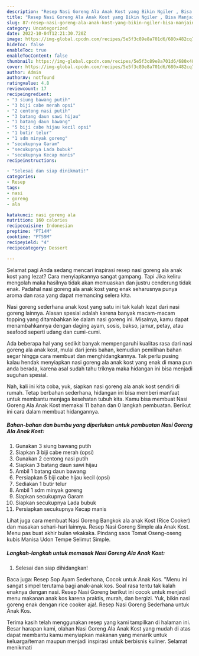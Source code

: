```yaml
---
description: "Resep Nasi Goreng Ala Anak Kost yang Bikin Ngiler , Bisa Manjain Lidah"
title: "Resep Nasi Goreng Ala Anak Kost yang Bikin Ngiler , Bisa Manjain Lidah"
slug: 87-resep-nasi-goreng-ala-anak-kost-yang-bikin-ngiler-bisa-manjain-lidah
category: Uncategorized
date: 2022-10-04T12:21:30.720Z
image: https://img-global.cpcdn.com/recipes/5e5f3c89e8a701d6/680x482cq70/nasi-goreng-ala-anak-kost-foto-resep-utama.jpg
hideToc: false
enableToc: true
enableTocContent: false
thumbnail: https://img-global.cpcdn.com/recipes/5e5f3c89e8a701d6/680x482cq70/nasi-goreng-ala-anak-kost-foto-resep-utama.jpg
cover: https://img-global.cpcdn.com/recipes/5e5f3c89e8a701d6/680x482cq70/nasi-goreng-ala-anak-kost-foto-resep-utama.jpg
author: Admin
authorAv: notfound
ratingvalue: 4.8
reviewcount: 17
recipeingredient:
- "3 siung bawang putih"
- "3 biji cabe merah opsi"
- "2 centong nasi putih"
- "3 batang daun sawi hijau"
- "1 batang daun bawang"
- "5 biji cabe hijau kecil opsi"
- "1 butir telur"
- "1 sdm minyak goreng"
- "secukupnya Garam"
- "secukupnya Lada bubuk"
- "secukupnya Kecap manis"
recipeinstructions:

- "Selesai dan siap dinikmati!"
categories:
- Resep
tags:
- nasi
- goreng
- ala

katakunci: nasi goreng ala 
nutrition: 160 calories
recipecuisine: Indonesian
preptime: "PT14M"
cooktime: "PT59M"
recipeyield: "4"
recipecategory: Dessert

---
```



Selamat pagi Anda sedang mencari inspirasi resep nasi goreng ala anak kost yang lezat? Cara menyiapkannya sangat gampang. Tapi Jika keliru mengolah maka hasilnya tidak akan memuaskan dan justru cenderung tidak enak. Padahal nasi goreng ala anak kost yang enak seharusnya punya aroma dan rasa yang dapat memancing selera kita.


Nasi goreng sederhana anak kost yang satu ini tak kalah lezat dari nasi goreng lainnya. Alasan spesial adalah karena banyak macam-macam topping yang ditambahkan ke dalam nasi goreng ini. Misalnya, kamu dapat menambahkannya dengan daging ayam, sosis, bakso, jamur, petay, atau seafood seperti udang dan cumi-cumi.

Ada beberapa hal yang sedikit banyak mempengaruhi kualitas rasa dari nasi goreng ala anak kost, mulai dari jenis bahan, kemudian pemilihan bahan segar hingga cara membuat dan menghidangkannya. Tak perlu pusing kalau hendak menyiapkan nasi goreng ala anak kost yang enak di mana pun anda berada, karena asal sudah tahu triknya maka hidangan ini bisa menjadi suguhan spesial.


Nah, kali ini kita coba, yuk, siapkan nasi goreng ala anak kost sendiri di rumah. Tetap berbahan sederhana, hidangan ini bisa memberi manfaat untuk membantu menjaga kesehatan tubuh kita. Kamu bisa membuat Nasi Goreng Ala Anak Kost memakai 11 bahan dan 0 langkah pembuatan. Berikut ini cara dalam membuat hidangannya.

<!--inarticleads1-->

##### Bahan-bahan dan bumbu yang diperlukan untuk pembuatan Nasi Goreng Ala Anak Kost:

1. Gunakan 3 siung bawang putih
1. Siapkan 3 biji cabe merah (opsi)
1. Gunakan 2 centong nasi putih
1. Siapkan 3 batang daun sawi hijau
1. Ambil 1 batang daun bawang
1. Persiapkan 5 biji cabe hijau kecil (opsi)
1. Sediakan 1 butir telur
1. Ambil 1 sdm minyak goreng
1. Siapkan secukupnya Garam
1. Siapkan secukupnya Lada bubuk
1. Persiapkan secukupnya Kecap manis


Lihat juga cara membuat Nasi Goreng Bangkok ala anak Kost (Rice Cooker) dan masakan sehari-hari lainnya. Resep Nasi Goreng Simple ala Anak Kost. Menu pas buat akhir bulan wkakaka. Pindang saos Tomat Oseng-oseng kubis Manisa Udon Tempe Selimut Simple. 

<!--inarticleads2-->

##### Langkah-langkah untuk memasak Nasi Goreng Ala Anak Kost:


1. Selesai dan siap dihidangkan!

Baca juga: Resep Sop Ayam Sederhana, Cocok untuk Anak Kos. &#34;Menu ini sangat simpel terutama bagi anak-anak kos. Soal rasa tentu tak kalah enaknya dengan nasi. Resep Nasi Goreng berikut ini cocok untuk menjadi menu makanan anak kos karena praktis, murah, dan bergizi. Yuk, bikin nasi goreng enak dengan rice cooker aja!. Resep Nasi Goreng Sederhana untuk Anak Kos. 

Terima kasih telah menggunakan resep yang kami tampilkan di halaman ini. Besar harapan kami, olahan Nasi Goreng Ala Anak Kost yang mudah di atas dapat membantu kamu menyiapkan makanan yang menarik untuk keluarga/teman maupun menjadi inspirasi untuk berbisnis kuliner. Selamat menikmati
